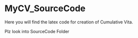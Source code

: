 # MyCV_SourceCode
Here you will find the latex code for creation of Cumulative Vita.

Plz look into SourceCode Folder
